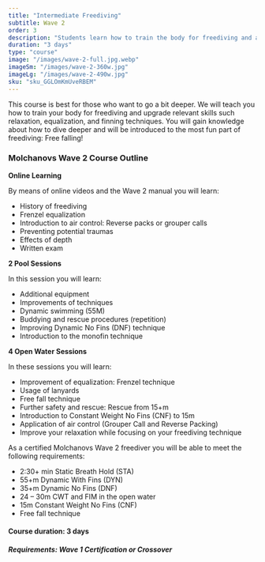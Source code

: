```yaml
---
title: "Intermediate Freediving"
subtitle: Wave 2
order: 3
description: "Students learn how to train the body for freediving and all the skills and knowledge needed to dive comfortably up to 24-30 meters, as well as hold your breath beyond two and a half minutes. Topics include breathe-up modifications, improvement of Frenzel equalization, introduction to the dolphin kick and much more."
duration: "3 days"
type: "course"
image: "/images/wave-2-full.jpg.webp"
imageSm: "/images/wave-2-360w.jpg"
imageLg: "/images/wave-2-490w.jpg"
sku: "sku_GGLOmKmUveRBEM"
---
```


This course is best for those who want to go a bit deeper. We will teach you how to train your body for freediving and upgrade relevant skills such relaxation, equalization, and finning techniques. You will gain knowledge about how to dive deeper and will be introduced to the most fun part of freediving: Free falling!

### Molchanovs Wave 2 Course Outline

**Online Learning**

By means of online videos and the Wave 2 manual you will learn:

- History of freediving
- Frenzel equalization
- Introduction to air control: Reverse packs or grouper calls
- Preventing potential traumas
- Effects of depth
- Written exam

**2 Pool Sessions**

In this session you will learn:

- Additional equipment
- Improvements of techniques
- Dynamic swimming (55M)
- Buddying and rescue procedures (repetition)
- Improving Dynamic No Fins (DNF) technique
- Introduction to the monofin technique

**4 Open Water Sessions**

In these sessions you will learn:

- Improvement of equalization: Frenzel technique
- Usage of lanyards
- Free fall technique
- Further safety and rescue: Rescue from 15+m
- Introduction to Constant Weight No Fins (CNF) to 15m
- Application of air control (Grouper Call and Reverse Packing)
- Improve your relaxation while focusing on your freediving technique

As a certified Molchanovs Wave 2 freediver you will be able to meet the following requirements:

- 2:30+ min Static Breath Hold (STA)
- 55+m Dynamic With Fins (DYN)
- 35+m Dynamic No Fins (DNF)
- 24 – 30m CWT and FIM in the open water
- 15m Constant Weight No Fins (CNF)
- Free fall technique



#### Course duration: 3 days

##### ***Requirements***: Wave 1 Certification or Crossover
